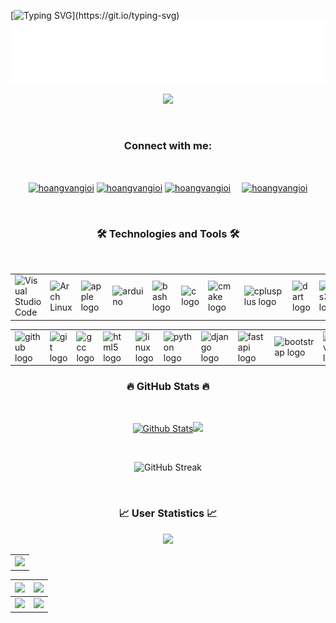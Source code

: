 <!-- Hoang Van Gioi -->

[![Typing SVG](https://readme-typing-svg.herokuapp.com?duration=8000&color=DA2CF7&center=true&width=1000&height=150&lines=Hello+👋+!+I'm+Ho%C3%A0ng+V%C4%83n+Gi%E1%BB%8Fi.;I%E2%80%99m+from+Viet+Nam.;I%E2%80%99m+a+junior+at+Posts+and+Telecommunications+Institute+of+Technology.;My+major+is+Electrical+and+Electronic+Engineering+Technology.)](https://git.io/typing-svg)
![Hoang Van Gioi](./animated.svg)

<p align="center"> 
	<a title="Visit my Github repositories" href="https://github.com/hoangvangioi?tab=repositories" target="_blank"><img src="https://github-profile-trophy.vercel.app/?username=hoangvangioi&theme=darkhub&no-frame=true&row=1&column=6" height="110px" /></a>
</p>
<br>
<h3 align="center">Connect with me:</h3>
<br>
<p align="center"> 
<a href="https://www.facebook.com/hoanggioi.2803/" target="_blank"><img align="center" src="https://raw.githubusercontent.com/rahuldkjain/github-profile-readme-generator/master/src/images/icons/Social/facebook.svg" alt="hoangvangioi" height="40" width="80" /></a>
<a href="https://www.instagram.com/gioihoang3082/" target="_blank"><img align="center" src="https://raw.githubusercontent.com/rahuldkjain/github-profile-readme-generator/master/src/images/icons/Social/instagram.svg" alt="hoangvangioi" height="40" width="80" /></a>
<a href="https://github.com/hoangvangioi" target="_blank"><img align="center" src="https://raw.githubusercontent.com/rahuldkjain/github-profile-readme-generator/master/src/images/icons/Social/github.svg" alt="hoangvangioi" height="40" width="80" /></a>&emsp;
<a href="https://hoangvangioi.com" target="_blank"><img align="center" src="https://hoangvangioi.com/favicon.ico" alt="hoangvangioi" height="40" width="40" /></a>
</p>
<br />
<h3 align="center">🛠 Technologies and Tools 🛠</h3>
<br />

<div align="center">
	<table>
		<tr>
			<td><img width="50" src="https://user-images.githubusercontent.com/25181517/192108891-d86b6220-e232-423a-bf5f-90903e6887c3.png" alt="Visual Studio Code" title="Visual Studio Code"/></td>
			<td><img width="50" src="https://user-images.githubusercontent.com/25181517/186884156-e63da389-f3e1-4dca-a6c1-d76e886ba22a.png" alt="Arch Linux" title="Arch Linux"/></td>
			<td><img width="50" src="https://cdn.jsdelivr.net/gh/devicons/devicon/icons/apple/apple-original.svg" alt="apple logo" /></td>
			<td><img src="https://cdn.worldvectorlogo.com/logos/arduino-1.svg" alt="arduino" width="50"/></td>
			<td><img width="50" src="https://skillicons.dev/icons?i=bash" alt="bash logo" /></td>
			<td><img width="50" src="https://cdn.jsdelivr.net/gh/devicons/devicon/icons/c/c-original.svg" alt="c logo" /></td>
			<td><img width="50" src="https://cdn.jsdelivr.net/gh/devicons/devicon/icons/cmake/cmake-original.svg" alt="cmake logo" /></td>
			<td><img width="50" src="https://cdn.jsdelivr.net/gh/devicons/devicon/icons/cplusplus/cplusplus-original.svg" alt="cplusplus logo" /></td>
			<td><img width="50" src="https://cdn.jsdelivr.net/gh/devicons/devicon/icons/dart/dart-original.svg" alt="dart logo" /></td>
			<td><img width="50" src="https://cdn.jsdelivr.net/gh/devicons/devicon/icons/css3/css3-original.svg" alt="css3 logo" /></td>
		</tr>
	</table>
</div>

<div align="center">
	<table>
		<tr>
			<td><img width="50" src="https://skillicons.dev/icons?i=github" alt="github logo" /></td>
			<td><img width="50" src="https://cdn.jsdelivr.net/gh/devicons/devicon/icons/git/git-original.svg" alt="git logo" /></td>
			<td><img width="50" src="https://cdn.jsdelivr.net/gh/devicons/devicon/icons/gcc/gcc-original.svg" alt="gcc logo" /></td>
			<td><img width="50" src="https://cdn.jsdelivr.net/gh/devicons/devicon/icons/html5/html5-original.svg" alt="html5 logo" /></td>
			<td><img width="50" src="https://cdn.jsdelivr.net/gh/devicons/devicon/icons/linux/linux-original.svg" alt="linux logo" /></td>
			<td><img width="50" src="https://cdn.jsdelivr.net/gh/devicons/devicon/icons/python/python-original.svg" alt="python logo" /></td>
			<td><img width="50" src="https://skillicons.dev/icons?i=django" alt="django logo"/></td>
			<td><img width="50" src="https://cdn.jsdelivr.net/gh/devicons/devicon/icons/fastapi/fastapi-original.svg" alt="fastapi logo" /></td>
			<td><img width="50" src="https://cdn.simpleicons.org/bootstrap/7952B3" alt="bootstrap logo"  /></td>
			<td><img width="50" src="https://skillicons.dev/icons?i=neovim" alt="neovim logo" /></td>
		</tr>
	</table>
</div>

<h3 align="center">🔥 GitHub Stats 🔥</h3>
<br />
<p align="center">
<a title="Visit my Github repositories" href="https://github.com/hoangvangioi?tab=repositories" target="_blank"><img height="150px" src="https://github-readme-stats.vercel.app/api?username=hoangvangioi&show_icons=true&include_all_commits=true&theme=midnight-purple&custom_title=Github%20Stats&hide_border=true" alt="Github Stats" /></a><a title="Visit my Github repositories" href="https://github.com/hoangvangioi?tab=repositories" target="_blank"><img height="150px" src="https://github-readme-stats.vercel.app/api/top-langs/?username=hoangvangioi&layout=compact&theme=midnight-purple&langs_count=10&hide=js&hide_border=true" /></a>
</p>
<br />
<p align="center">
<img src="https://github-readme-streak-stats.herokuapp.com?user=hoangvangioi&theme=radical&hide_border=true&date_format=M%20j%5B%2C%20Y%5D" alt="GitHub Streak" />
</p>
<br/>
<h3 align="center">📈 User Statistics 📈</h3>
<p align="center">
	<img src="https://user-images.githubusercontent.com/73097560/115834477-dbab4500-a447-11eb-908a-139a6edaec5c.gif">
</p>

<table align="center">
  <tbody>
    <tr>
      <td>
        <a href="https://github-profile-summary-cards.vercel.app/api/cards/profile-details?username=hoangvangioi">
          <img width="650" src="https://github-profile-summary-cards.vercel.app/api/cards/profile-details?username=hoangvangioi&theme=dracula"/>
        </a>
      </td>
    </tr>
  </tbody>
</table>

<table align="center">
  <tbody>
    <tr>
      <th>
        <a href="https://github-profile-summary-cards.vercel.app/api/cards/repos-per-language?username=hoangvangioi">
          <img src="https://github-profile-summary-cards.vercel.app/api/cards/repos-per-language?username=hoangvangioi&theme=dracula"/>
        </a>
      </th>
      <th>
        <a href="https://github-profile-summary-cards.vercel.app/api/cards/most-commit-language?username=hoangvangioi&">
          <img src="https://github-profile-summary-cards.vercel.app/api/cards/most-commit-language?username=hoangvangioi&theme=dracula"/>
        </a>
      </th>
    </tr>
  </tbody>
  <tbody>
    <tr>
      <td>
        <a href="https://github-profile-summary-cards.vercel.app/api/cards/stats?username=hoangvangioi">
          <img src="https://github-profile-summary-cards.vercel.app/api/cards/stats?username=hoangvangioi&theme=dracula"/>
        </a>
      </td>
      <td>
        <a href="https://github-profile-summary-cards.vercel.app/api/cards/productive-time?username=hoangvangioi">
          <img src="https://github-profile-summary-cards.vercel.app/api/cards/productive-time?username=hoangvangioi&theme=dracula"/>
        </a>
      </td>
    </tr>
  </tbody>
</table>
